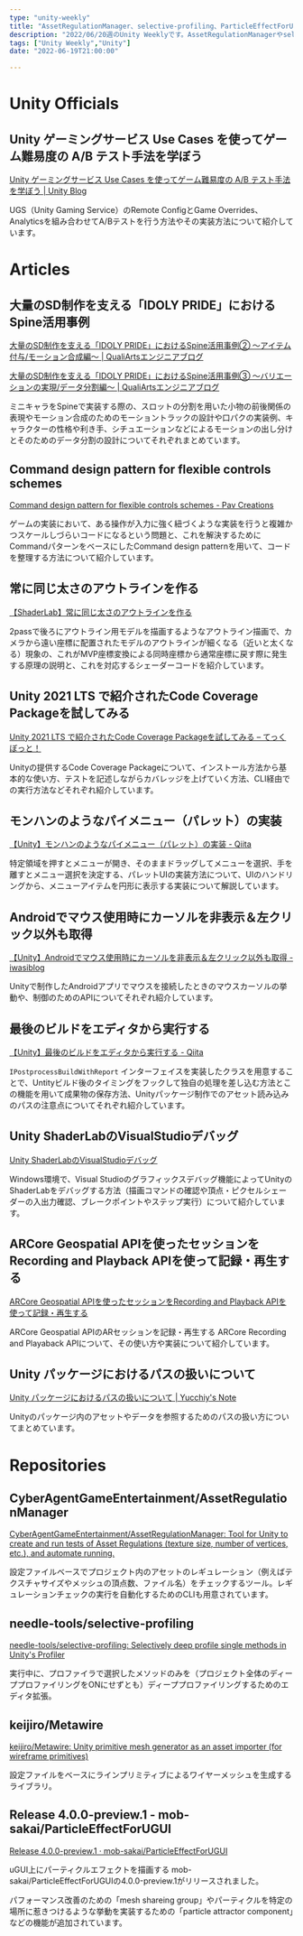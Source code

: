 ```yaml
---
type: "unity-weekly"
title: "AssetRegulationManager、selective-profiling、ParticleEffectForUGUI 4.0.0-preview.1、Metawire - Unity Weekly #073"
description: "2022/06/20週のUnity Weeklyです。AssetRegulationManagerやselective-profiling、ParticleEffectForUGUI 4.0.0-preview.1、Metawireなどについて取り上げました。"
tags: ["Unity Weekly","Unity"]
date: "2022-06-19T21:00:00"

---
```


# Unity Officials

## Unity ゲーミングサービス Use Cases を使ってゲーム難易度の A/B テスト手法を学ぼう

[Unity ゲーミングサービス Use Cases を使ってゲーム難易度の A/B テスト手法を学ぼう | Unity Blog](https://blog.unity.com/ja/games/how-to-ab-test-game-difficulty-with-ugs-use-cases)

UGS（Unity Gaming Service）のRemote ConfigとGame Overrides、Analyticsを組み合わせてA/Bテストを行う方法やその実装方法について紹介しています。

# Articles

## 大量のSD制作を支える「IDOLY PRIDE」におけるSpine活用事例

[大量のSD制作を支える「IDOLY PRIDE」におけるSpine活用事例② 〜アイテム付与/モーション合成編〜 | QualiArtsエンジニアブログ](https://technote.qualiarts.jp/article/36)

[大量のSD制作を支える「IDOLY PRIDE」におけるSpine活用事例③ 〜バリエーションの実現/データ分割編〜 | QualiArtsエンジニアブログ](https://technote.qualiarts.jp/article/37)

ミニキャラをSpineで実装する際の、スロットの分割を用いた小物の前後関係の表現やモーション合成のためのモーショントラックの設計や口パクの実装例、キャラクターの性格や利き手、シチュエーションなどによるモーションの出し分けとそのためのデータ分割の設計についてそれぞれまとめています。

## Command design pattern for flexible controls schemes

[Command design pattern for flexible controls schemes - Pav Creations](https://pavcreations.com/command-design-pattern-for-flexible-controls-schemes/)

ゲームの実装において、ある操作が入力に強く紐づくような実装を行うと複雑かつスケールしづらいコードになるという問題と、これを解決するためにCommandパターンをベースにしたCommand design patternを用いて、コードを整理する方法について紹介しています。

## 常に同じ太さのアウトラインを作る

[【ShaderLab】常に同じ太さのアウトラインを作る](https://zenn.dev/r_ngtm/articles/shaderlab-outline)

2passで後ろにアウトライン用モデルを描画するようなアウトライン描画で、カメラから遠い座標に配置されたモデルのアウトラインが細くなる（近いと太くなる）現象の、これがMVP座標変換による同時座標から通常座標に戻す際に発生する原理の説明と、これを対応するシェーダーコードを紹介しています。

## Unity 2021 LTS で紹介されたCode Coverage Packageを試してみる

[Unity 2021 LTS で紹介されたCode Coverage Packageを試してみる – てっくぼっと！](https://blog.applibot.co.jp/2022/06/15/code_coverage/)

Unityの提供するCode Coverage Packageについて、インストール方法から基本的な使い方、テストを記述しながらカバレッジを上げていく方法、CLI経由での実行方法などそれぞれ紹介しています。

## モンハンのようなパイメニュー（パレット）の実装

[【Unity】モンハンのようなパイメニュー（パレット）の実装 - Qiita](https://qiita.com/iroha71/items/1cfd961fa3324a46a97e)

特定領域を押すとメニューが開き、そのままドラッグしてメニューを選択、手を離すとメニュー選択を決定する、パレットUIの実装方法について、UIのハンドリングから、メニューアイテムを円形に表示する実装について解説しています。

## Androidでマウス使用時にカーソルを非表示＆左クリック以外も取得

[【Unity】Androidでマウス使用時にカーソルを非表示＆左クリック以外も取得 - iwasiblog](https://iwasi.hatenablog.jp/entry/2022/06/13/022026)

Unityで制作したAndroidアプリでマウスを接続したときのマウスカーソルの挙動や、制御のためのAPIについてそれぞれ紹介しています。

## 最後のビルドをエディタから実行する

[【Unity】最後のビルドをエディタから実行する - Qiita](https://qiita.com/_udonba/items/35deb83e966191901e73)

`IPostprocessBuildWithReport` インターフェイスを実装したクラスを用意することで、Untityビルド後のタイミングをフックして独自の処理を差し込む方法とこの機能を用いて成果物の保存方法、Unityパッケージ制作でのアセット読み込みのパスの注意点についてそれぞれ紹介しています。

## Unity ShaderLabのVisualStudioデバッグ

[Unity ShaderLabのVisualStudioデバッグ](https://zenn.dev/panda_nakami/articles/20220616-shaderlab-debug)

Windows環境で、Visual Studioのグラフィックスデバッグ機能によってUnityのShaderLabをデバッグする方法（描画コマンドの確認や頂点・ピクセルシェーダーの入出力確認、ブレークポイントやステップ実行）について紹介しています。

## ARCore Geospatial APIを使ったセッションをRecording and Playback APIを使って記録・再生する

[ARCore Geospatial APIを使ったセッションをRecording and Playback APIを使って記録・再生する](https://zenn.dev/drumath2237/articles/c6c0241b9ba2ae)

ARCore Geospatial APIのARセッションを記録・再生する ARCore Recording and Playaback APIについて、その使い方や実装について紹介しています。

## Unity パッケージにおけるパスの扱いについて

[Unity パッケージにおけるパスの扱いについて | Yucchiy's Note](https://blog.yucchiy.com/2022/06/path-in-unity-package/)

Unityのパッケージ内のアセットやデータを参照するためのパスの扱い方についてまとめています。

# Repositories

## CyberAgentGameEntertainment/AssetRegulationManager

[CyberAgentGameEntertainment/AssetRegulationManager: Tool for Unity to create and run tests of Asset Regulations (texture size, number of vertices, etc.), and automate running.](https://github.com/CyberAgentGameEntertainment/AssetRegulationManager)

設定ファイルベースでプロジェクト内のアセットのレギュレーション（例えばテクスチャサイズやメッシュの頂点数、ファイル名）をチェックするツール。レギュレーションチェックの実行を自動化するためのCLIも用意されています。

## needle-tools/selective-profiling

[needle-tools/selective-profiling: Selectively deep profile single methods in Unity's Profiler](https://github.com/needle-tools/selective-profiling/)

実行中に、プロファイラで選択したメソッドのみを（プロジェクト全体のディーププロファイリングをONにせずとも）ディーププロファイリングするためのエディタ拡張。

## keijiro/Metawire

[keijiro/Metawire: Unity primitive mesh generator as an asset importer (for wireframe primitives)](https://github.com/keijiro/Metawire)

設定ファイルをベースにラインプリミティブによるワイヤーメッシュを生成するライブラリ。

## Release 4.0.0-preview.1 - mob-sakai/ParticleEffectForUGUI

[Release 4.0.0-preview.1 · mob-sakai/ParticleEffectForUGUI](https://github.com/mob-sakai/ParticleEffectForUGUI/releases/tag/4.0.0-preview.1)

uGUI上にパーティクルエフェクトを描画する mob-sakai/ParticleEffectForUGUIの4.0.0-preview.1がリリースされました。

パフォーマンス改善のための「mesh shareing group」やパーティクルを特定の場所に惹きつけるような挙動を実装するための「particle attractor component」などの機能が追加されています。

